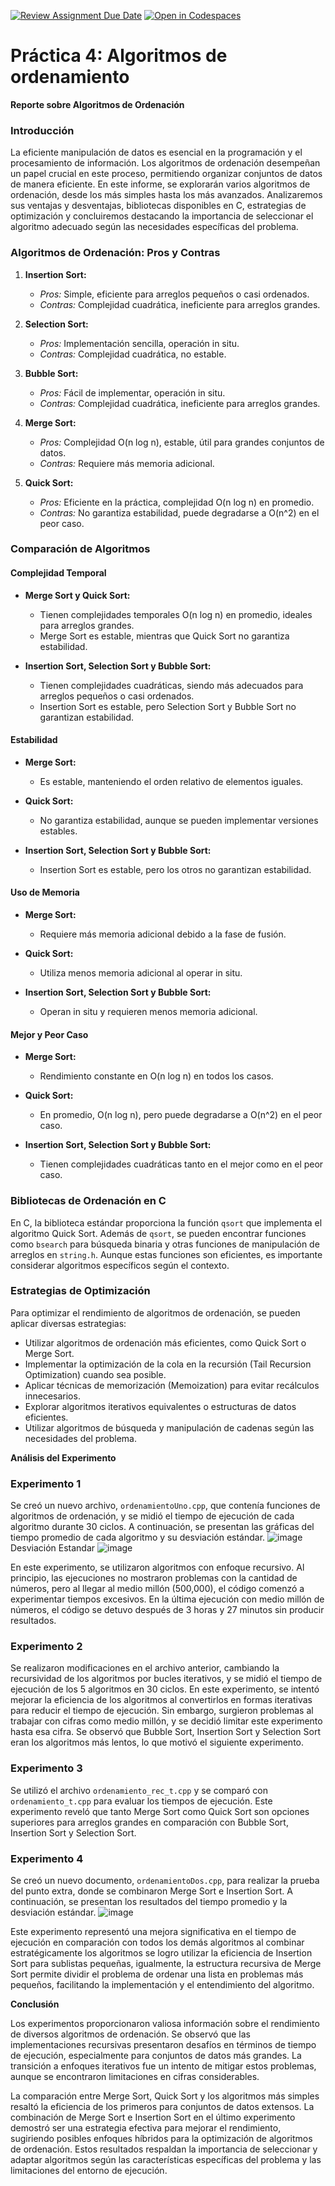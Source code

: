 [![Review Assignment Due Date](https://classroom.github.com/assets/deadline-readme-button-24ddc0f5d75046c5622901739e7c5dd533143b0c8e959d652212380cedb1ea36.svg)](https://classroom.github.com/a/ke8zCzPd)
[![Open in Codespaces](https://classroom.github.com/assets/launch-codespace-7f7980b617ed060a017424585567c406b6ee15c891e84e1186181d67ecf80aa0.svg)](https://classroom.github.com/open-in-codespaces?assignment_repo_id=13544078)
# Práctica 4: Algoritmos de ordenamiento
**Reporte sobre Algoritmos de Ordenación**

### Introducción

La eficiente manipulación de datos es esencial en la programación y el procesamiento de información. Los algoritmos de ordenación desempeñan un papel crucial en este proceso, permitiendo organizar conjuntos de datos de manera eficiente. En este informe, se explorarán varios algoritmos de ordenación, desde los más simples hasta los más avanzados. Analizaremos sus ventajas y desventajas, bibliotecas disponibles en C, estrategias de optimización y concluiremos destacando la importancia de seleccionar el algoritmo adecuado según las necesidades específicas del problema.

### Algoritmos de Ordenación: Pros y Contras

1. **Insertion Sort:**
   - *Pros:* Simple, eficiente para arreglos pequeños o casi ordenados.
   - *Contras:* Complejidad cuadrática, ineficiente para arreglos grandes.

2. **Selection Sort:**
   - *Pros:* Implementación sencilla, operación in situ.
   - *Contras:* Complejidad cuadrática, no estable.

3. **Bubble Sort:**
   - *Pros:* Fácil de implementar, operación in situ.
   - *Contras:* Complejidad cuadrática, ineficiente para arreglos grandes.

4. **Merge Sort:**
   - *Pros:* Complejidad O(n log n), estable, útil para grandes conjuntos de datos.
   - *Contras:* Requiere más memoria adicional.

5. **Quick Sort:**
   - *Pros:* Eficiente en la práctica, complejidad O(n log n) en promedio.
   - *Contras:* No garantiza estabilidad, puede degradarse a O(n^2) en el peor caso.

### Comparación de Algoritmos

#### Complejidad Temporal

- **Merge Sort y Quick Sort:**
  - Tienen complejidades temporales O(n log n) en promedio, ideales para arreglos grandes.
  - Merge Sort es estable, mientras que Quick Sort no garantiza estabilidad.

- **Insertion Sort, Selection Sort y Bubble Sort:**
  - Tienen complejidades cuadráticas, siendo más adecuados para arreglos pequeños o casi ordenados.
  - Insertion Sort es estable, pero Selection Sort y Bubble Sort no garantizan estabilidad.

#### Estabilidad

- **Merge Sort:**
  - Es estable, manteniendo el orden relativo de elementos iguales.

- **Quick Sort:**
  - No garantiza estabilidad, aunque se pueden implementar versiones estables.

- **Insertion Sort, Selection Sort y Bubble Sort:**
  - Insertion Sort es estable, pero los otros no garantizan estabilidad.

#### Uso de Memoria

- **Merge Sort:**
  - Requiere más memoria adicional debido a la fase de fusión.

- **Quick Sort:**
  - Utiliza menos memoria adicional al operar in situ.

- **Insertion Sort, Selection Sort y Bubble Sort:**
  - Operan in situ y requieren menos memoria adicional.

#### Mejor y Peor Caso

- **Merge Sort:**
  - Rendimiento constante en O(n log n) en todos los casos.

- **Quick Sort:**
  - En promedio, O(n log n), pero puede degradarse a O(n^2) en el peor caso.

- **Insertion Sort, Selection Sort y Bubble Sort:**
  - Tienen complejidades cuadráticas tanto en el mejor como en el peor caso.

### Bibliotecas de Ordenación en C

En C, la biblioteca estándar proporciona la función `qsort` que implementa el algoritmo Quick Sort. Además de `qsort`, se pueden encontrar funciones como `bsearch` para búsqueda binaria y otras funciones de manipulación de arreglos en `string.h`. Aunque estas funciones son eficientes, es importante considerar algoritmos específicos según el contexto.

### Estrategias de Optimización

Para optimizar el rendimiento de algoritmos de ordenación, se pueden aplicar diversas estrategias:
- Utilizar algoritmos de ordenación más eficientes, como Quick Sort o Merge Sort.
- Implementar la optimización de la cola en la recursión (Tail Recursion Optimization) cuando sea posible.
- Aplicar técnicas de memorización (Memoization) para evitar recálculos innecesarios.
- Explorar algoritmos iterativos equivalentes o estructuras de datos eficientes.
- Utilizar algoritmos de búsqueda y manipulación de cadenas según las necesidades del problema.

**Análisis del Experimento**

### Experimento 1

Se creó un nuevo archivo, `ordenamientoUno.cpp`, que contenía funciones de algoritmos de ordenación, y se midió el tiempo de ejecución de cada algoritmo durante 30 ciclos. A continuación, se presentan las gráficas del tiempo promedio de cada algoritmo y su desviación estándar.
![image](https://github.com/AGN-Teaching/practica-4-algoritmos-de-ordenamiento-brizavda/assets/141947806/a4a6b5fa-6db9-479d-ae91-5bcd8cb892ab)
Desviación Estandar
![image](https://github.com/AGN-Teaching/practica-4-algoritmos-de-ordenamiento-brizavda/assets/141947806/43fecc83-5043-4d90-b9ee-991180c8e544)


En este experimento, se utilizaron algoritmos con enfoque recursivo. Al principio, las ejecuciones no mostraron problemas con la cantidad de números, pero al llegar al medio millón (500,000), el código comenzó a experimentar tiempos excesivos. En la última ejecución con medio millón de números, el código se detuvo después de 3 horas y 27 minutos sin producir resultados.

### Experimento 2

Se realizaron modificaciones en el archivo anterior, cambiando la recursividad de los algoritmos por bucles iterativos, y se midió el tiempo de ejecución de los 5 algoritmos en 30 ciclos. 
En este experimento, se intentó mejorar la eficiencia de los algoritmos al convertirlos en formas iterativas para reducir el tiempo de ejecución. Sin embargo, surgieron problemas al trabajar con cifras como medio millón, y se decidió limitar este experimento hasta esa cifra. Se observó que Bubble Sort, Insertion Sort y Selection Sort eran los algoritmos más lentos, lo que motivó el siguiente experimento.

### Experimento 3

Se utilizó el archivo `ordenamiento_rec_t.cpp` y se comparó con `ordenamiento_t.cpp` para evaluar los tiempos de ejecución.
Este experimento reveló que tanto Merge Sort como Quick Sort son opciones superiores para arreglos grandes en comparación con Bubble Sort, Insertion Sort y Selection Sort.

### Experimento 4

Se creó un nuevo documento, `ordenamientoDos.cpp`, para realizar la prueba del punto extra, donde se combinaron Merge Sort e Insertion Sort. A continuación, se presentan los resultados del tiempo promedio y la desviación estándar.
![image](https://github.com/AGN-Teaching/practica-4-algoritmos-de-ordenamiento-brizavda/assets/141947806/8e09a51b-759d-448a-ad1f-c0e31afffd33)


Este experimento representó una mejora significativa en el tiempo de ejecución en comparación con todos los demás algoritmos al combinar estratégicamente los algoritmos se logro utilizar la eficiencia de Insertion Sort para sublistas pequeñas, igualmente, la estructura recursiva de Merge Sort permite dividir el problema de ordenar una lista en problemas más pequeños, facilitando la implementación y el entendimiento del algoritmo.

**Conclusión**

Los experimentos proporcionaron valiosa información sobre el rendimiento de diversos algoritmos de ordenación. Se observó que las implementaciones recursivas presentaron desafíos en términos de tiempo de ejecución, especialmente para conjuntos de datos más grandes. La transición a enfoques iterativos fue un intento de mitigar estos problemas, aunque se encontraron limitaciones en cifras considerables.

La comparación entre Merge Sort, Quick Sort y los algoritmos más simples resaltó la eficiencia de los primeros para conjuntos de datos extensos. La combinación de Merge Sort e Insertion Sort en el último experimento demostró ser una estrategia efectiva para mejorar el rendimiento, sugiriendo posibles enfoques híbridos para la optimización de algoritmos de ordenación. Estos resultados respaldan la importancia de seleccionar y adaptar algoritmos según las características específicas del problema y las limitaciones del entorno de ejecución.
